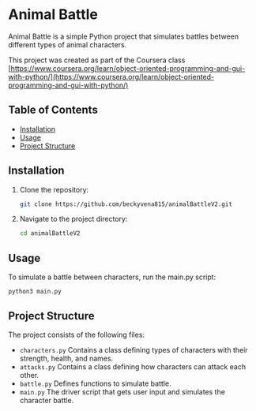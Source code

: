 # Animal Battle

Animal Battle is a simple Python project that simulates battles between different types of animal characters.

This project was created as part of the Coursera class [https://www.coursera.org/learn/object-oriented-programming-and-gui-with-python/](https://www.coursera.org/learn/object-oriented-programming-and-gui-with-python/)
## Table of Contents

- [Installation](#installation)
- [Usage](#usage)
- [Project Structure](#project-structure)

## Installation

1. Clone the repository:

    ```bash
    git clone https://github.com/beckyvena815/animalBattleV2.git
    ```
2. Navigate to the project directory:

    ```bash
    cd animalBattleV2
    ```
## Usage
To simulate a battle between characters, run the main.py script:

  ```
  python3 main.py
  ```

## Project Structure
The project consists of the following files:
- `characters.py` Contains a class defining types of characters with their strength, health, and names.
- `attacks.py` Contains a class defining how characters can attack each other.
- `battle.py` Defines functions to simulate battle.
- `main.py` The driver script that gets user input and simulates the character battle.
